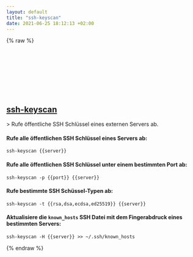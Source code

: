 ```yaml
---
layout: default
title: "ssh-keyscan"
date: 2021-06-25 18:12:13 +02:00
---
```

{% raw %}
<h2 id="ssh-keyscan">
  <a href="/de/common/ssh-keyscan.html">ssh-keyscan</a> <a href="#ssh-keyscan"><svg class="icon">
    <use href="/assets/images/unicode_sprite.svg#link" />
  </svg></a>
</h2>
> Rufe öffentliche SSH Schlüssel eines externen Servers ab.

#### Rufe alle öffentlichen SSH Schlüssel eines Servers ab:
```shell
ssh-keyscan {{server}}
```
#### Rufe alle öffentlichen SSH Schlüssel unter einem bestimmten Port ab:
```shell
ssh-keyscan -p {{port}} {{server}}
```
#### Rufe bestimmte SSH Schüssel-Typen ab:
```shell
ssh-keyscan -t {{rsa,dsa,ecdsa,ed25519}} {{server}}
```
#### Aktualisiere die `known_hosts` SSH Datei mit dem Fingerabdruck eines bestimmten Servers:
```shell
ssh-keyscan -H {{server}} >> ~/.ssh/known_hosts
```
{% endraw %}